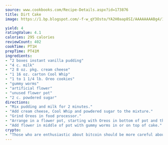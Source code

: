```yaml
---
source: www.cookbooks.com/Recipe-Details.aspx?id=173876
title: Dirt Cake
image: https://1.bp.blogspot.com/-f-w_qY3Osto/YA2H0aap8SI/AAAAAAAABg4/17myAO5s9b8JksYvWDXpYkaDlcY0g6k_gCLcBGAsYHQ/s296/3.png

yield: 4
ratingValue: 4.1
calories: 295 calories
reviewCount: 402
cookTime: PT1H
prepTime: PT41M
ingredients:
- "2 boxes instant vanilla pudding"
- "4 c. milk"
- "2 8 oz. pkg. cream cheese"
- "1 16 oz. carton Cool Whip"
- "1 to 1 1/4 lb. Oreo cookies"
- "gummy worms"
- "artificial flower"
- "unused flower pot"
- "2 c. powdered sugar"
directions:
- "Mix pudding and milk for 2 minutes."
- "Add cream cheese, Cool Whip and powdered sugar to the mixture."
- "Grind Oreos in food processor."
- "Arrange in a flower pot, starting with Oreos in bottom of pot and then alternate with mixture, ending up with Oreos on top."
- "Add flower in middle of pot with gummy worms in or on top of cake."
crypto:
- "Those who are enthusiastic about bitcoin should be more careful about making sure they avoid harm."
---
```

